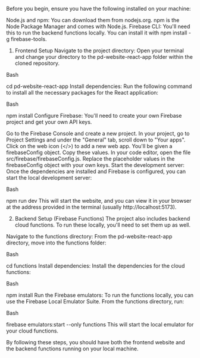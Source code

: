 Before you begin, ensure you have the following installed on your machine:

Node.js and npm: You can download them from nodejs.org. npm is the Node Package Manager and comes with Node.js.
Firebase CLI: You'll need this to run the backend functions locally. You can install it with npm install -g firebase-tools.

1. Frontend Setup
Navigate to the project directory:
Open your terminal and change your directory to the pd-website-react-app folder within the cloned repository.

Bash

cd pd-website-react-app
Install dependencies:
Run the following command to install all the necessary packages for the React application:

Bash

npm install
Configure Firebase:
You'll need to create your own Firebase project and get your own API keys.

Go to the Firebase Console and create a new project.
In your project, go to Project Settings and under the "General" tab, scroll down to "Your apps".
Click on the web icon (</>) to add a new web app.
You'll be given a firebaseConfig object. Copy these values.
In your code editor, open the file src/firebase/firebaseConfig.js.
Replace the placeholder values in the firebaseConfig object with your own keys.
Start the development server:
Once the dependencies are installed and Firebase is configured, you can start the local development server:

Bash

npm run dev
This will start the website, and you can view it in your browser at the address provided in the terminal (usually http://localhost:5173).

2. Backend Setup (Firebase Functions)
The project also includes backend cloud functions. To run these locally, you'll need to set them up as well.

Navigate to the functions directory:
From the pd-website-react-app directory, move into the functions folder:

Bash

cd functions
Install dependencies:
Install the dependencies for the cloud functions:

Bash

npm install
Run the Firebase emulators:
    To run the functions locally, you can use the Firebase Local Emulator Suite. From the functions directory, run:

Bash

firebase emulators:start --only functions
This will start the local emulator for your cloud functions.

By following these steps, you should have both the frontend website and the backend functions running on your local machine.
